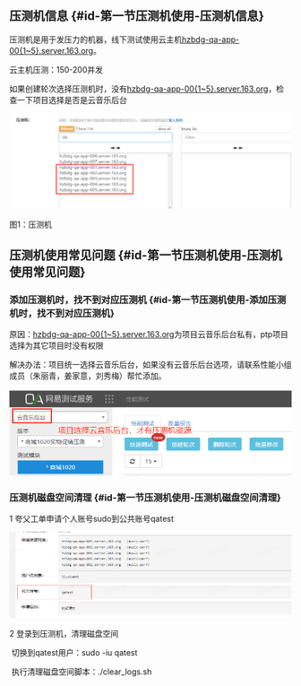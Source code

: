 ## 压测机信息 {#id-第一节压测机使用-压测机信息}

压测机是用于发压力的机器，线下测试使用云主机[hzbdg-qa-app-00{1~5}.server.163.org](http://hzbdg-qa-app-001.server.163.org/)。

云主机压测：150-200并发

如果创建轮次选择压测机时，没有[hzbdg-qa-app-00{1~5}.server.163.org](http://hzbdg-qa-app-001.server.163.org/)，检查一下项目选择是否是云音乐后台

![](/assets/4-1-1.png)

图1：压测机



## 压测机使用常见问题 {#id-第一节压测机使用-压测机使用常见问题}

### 添加压测机时，找不到对应压测机 {#id-第一节压测机使用-添加压测机时，找不到对应压测机}

原因：[hzbdg-qa-app-00{1~5}.server.163.org](http://hzbdg-qa-app-001.server.163.org/)为项目云音乐后台私有，ptp项目选择为其它项目时没有权限

解决办法：项目统一选择云音乐后台，如果没有云音乐后台选项，请联系性能小组成员（朱丽青，姜家意，刘秀梅）帮忙添加。

![](/assets/4-1-2.png)

### 压测机磁盘空间清理 {#id-第一节压测机使用-压测机磁盘空间清理}

1 夸父工单申请个人账号sudo到公共账号qatest

![](/assets/4-1-3.png)

2 登录到压测机，清理磁盘空间

 切换到qatest用户：sudo -iu qatest

 执行清理磁盘空间脚本：./clear\_logs.sh


